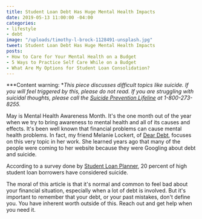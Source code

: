 ```yaml
---
title: Student Loan Debt Has Huge Mental Health Impacts
date: 2019-05-13 11:00:00 -04:00
categories:
- lifestyle
- debt
image: "/uploads/timothy-l-brock-1128491-unsplash.jpg"
tweet: Student Loan Debt Has Huge Mental Health Impacts
posts:
- How to Care for Your Mental Health on a Budget
- 5 Ways to Practice Self Care While on a Budget
- What Are My Options for Student Loan Consolidation?
---
```


***Content warning: **This piece discusses difficult topics like suicide. If you will feel triggered by this, please do not read. If you are struggling with suicidal thoughts, please call the [Suicide Prevention Lifeline](https://suicidepreventionlifeline.org/) at 1-800-273-8255.*

May is Mental Health Awareness Month. It's the one month out of the year when we try to bring awareness to mental health and all of its causes and effects. It's been well known that financial problems can cause mental health problems. In fact, my friend Melanie Lockert, of [Dear Debt](http://deardebt.com/), focuses on this very topic in her work. She learned years ago that many of the people were coming to her website because they were Googling about debt and suicide. 

According to a survey done by [Student Loan Planner](https://www.studentloanplanner.com/mental-health-awareness-survey/), 20 percent of high student loan borrowers have considered suicide.

The moral of this article is that it's normal and common to feel bad about your financial situation, especially when a lot of debt is involved. But it's important to remember that your debt, or your past mistakes, don't define you. You have inherent worth outside of this. Reach out and get help when you need it.